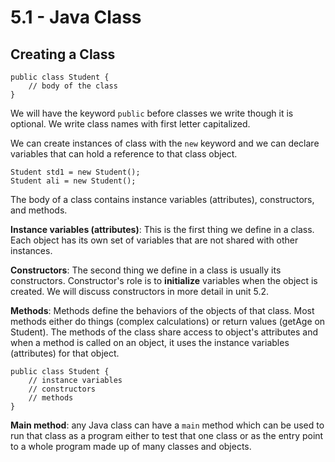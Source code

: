 # 5.1 - Java Class

## Creating a Class

```
public class Student {
	// body of the class
}
```

We will have the keyword `public` before classes we write though it is optional. 
We write class names with first letter capitalized.

We can create instances of class with the `new` keyword and we can declare variables that can hold a reference to that class object. 

```
Student std1 = new Student();
Student ali = new Student();
```
The body of a class contains instance variables (attributes), constructors, and methods.

**Instance variables (attributes)**: This is the first thing we define in a class. Each object has its own set of variables that are not shared with other instances.
<br>

**Constructors**: The second thing we define in a class is usually its constructors. Constructor's role is to **initialize** variables when the object is created. We will discuss constructors in more detail in unit 5.2.
<br>

**Methods**: Methods define the behaviors of the objects of that class. Most methods either do things (complex calculations) or return values (getAge on Student). The methods of the class share access to object's attributes and when a method is called on an object, it uses the instance variables (attributes) for that object.

```
public class Student {
	// instance variables 
	// constructors
	// methods
}
```

**Main method**: any Java class can have a `main` method which can be used to run that class as a program either to test that one class or as the entry point to a whole program made up of many classes and objects.
